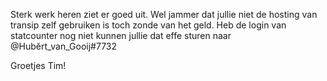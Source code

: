Sterk werk heren ziet er goed uit. Wel jammer dat jullie niet de hosting van transip zelf gebruiken is toch zonde van het geld. Heb de login van statcounter nog niet kunnen jullie dat effe sturen naar @Hubĕrt_van_Gooij#7732

Groetjes Tim!
